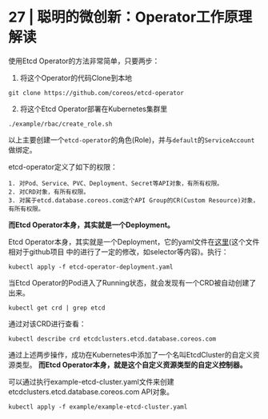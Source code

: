 # 27 | 聪明的微创新：Operator工作原理解读

使用Etcd Operator的方法非常简单，只要两步：

1. 将这个Operator的代码Clone到本地
```shell
git clone https://github.com/coreos/etcd-operator
```

2. 将这个Etcd Operator部署在Kubernetes集群里
```shell
./example/rbac/create_role.sh
```

以上主要创建一个`etcd-operator`的角色(Role)，并与`default`的`ServiceAccount`做绑定。

etcd-operator定义了如下的权限：
```shell
1. 对Pod、Service、PVC、Deployment、Secret等API对象，有所有权限。
2. 对CRD对象，有所有权限。
3. 对属于etcd.database.coreos.com这个API Group的CR(Custom Resource)对象，有所有权限。
```

**而Etcd Operator本身，其实就是一个Deployment。**

Etcd Operator本身，其实就是一个Deployment，它的yaml文件在[这里](./notefile/etcd-operator-deployment.yaml)(这个文件相对于github项目
中的进行了一定的修改，如selector等内容)。执行：
```shell
kubectl apply -f etcd-operator-deployment.yaml
```
当Etcd Operator的Pod进入了Running状态，就会发现有一个CRD被自动创建了出来。
```shell
kubectl get crd | grep etcd
```
通过对该CRD进行查看：
```shell
kubectl describe crd etcdclusters.etcd.database.coreos.com
```

通过上述两步操作，成功在Kubernetes中添加了一个名叫EtcdCluster的自定义资源类型。
**而Etcd Operator本身，就是这个自定义资源类型的自定义控制器。**

可以通过执行example-etcd-cluster.yaml文件来创建etcdclusters.etcd.database.coreos.com API对象。
```shell
kubectl apply -f example/example-etcd-cluster.yaml
```

